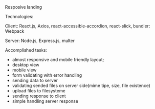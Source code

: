 Resposive landing 

Technologies:

Client: React.js, Axios, react-accessible-accordion, react-slick, bundler: Webpack


Server: Node.js, Express.js, multer


Accomplished tasks:
 - almost responsive and mobile friendly layout;
 - desktop view
 - mobile view
 - form validating with error handling
 - sending data to server
 - validating sended files on server side(mime tipe, size, file existence)
 - upload files to filesysteme
 - sending response to client
 - simple handling server response 
